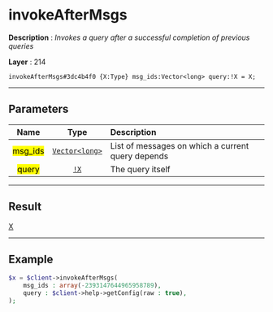 # invokeAfterMsgs

**Description** : *Invokes a query after a successful completion of previous queries*

**Layer** : 214

```tl
invokeAfterMsgs#3dc4b4f0 {X:Type} msg_ids:Vector<long> query:!X = X;
```

---

## Parameters

| Name | Type | Description |
| :---: | :---: | :--- |
| <mark>msg_ids</mark> | [`Vector<long>`](type/long) | List of messages on which a current query depends |
| <mark>query</mark> | [`!X`](type/X) | The query itself |

---

## Result

[X](type/X)

---

## Example

```php
$x = $client->invokeAfterMsgs(
	msg_ids : array(-2393147644965958789),
	query : $client->help->getConfig(raw : true),
);
```